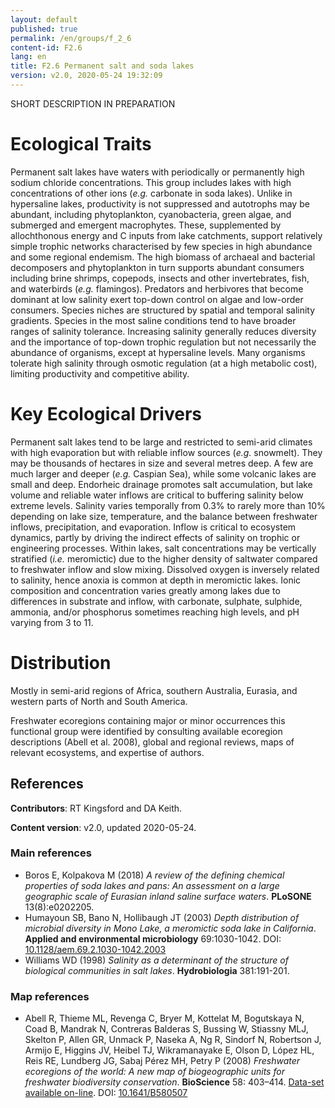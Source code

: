 ```yaml
---
layout: default
published: true
permalink: /en/groups/f_2_6
content-id: F2.6
lang: en
title: F2.6 Permanent salt and soda lakes
version: v2.0, 2020-05-24 19:32:09
---
```


SHORT DESCRIPTION IN PREPARATION

# Ecological Traits
 
Permanent salt lakes have waters with periodically or permanently high sodium chloride concentrations. This group includes lakes with high concentrations of other ions (_e.g._ carbonate in soda lakes). Unlike in hypersaline lakes, productivity is not suppressed and autotrophs may be abundant, including phytoplankton, cyanobacteria, green algae, and submerged and emergent macrophytes. These, supplemented by allochthonous energy and C inputs from lake catchments, support relatively simple trophic networks characterised by few species in high abundance and some regional endemism. The high biomass of archaeal and bacterial decomposers and phytoplankton in turn supports abundant consumers including brine shrimps, copepods, insects and other invertebrates, fish, and waterbirds (_e.g._ flamingos). Predators and herbivores that become dominant at low salinity exert top-down control on algae and low-order consumers. Species niches are structured by spatial and temporal salinity gradients. Species in the most saline conditions tend to have broader ranges of salinity tolerance. Increasing salinity generally reduces diversity and the importance of top-down trophic regulation but not necessarily the abundance of organisms, except at hypersaline levels. Many organisms tolerate high salinity through osmotic regulation (at a high metabolic cost), limiting productivity and competitive ability.
 
# Key Ecological Drivers
 
Permanent salt lakes tend to be large and restricted to semi-arid climates with high evaporation but with reliable inflow sources (_e.g._ snowmelt). They may be thousands of hectares in size and several metres deep. A few are much larger and deeper (_e.g._ Caspian Sea), while some volcanic lakes are small and deep. Endorheic drainage promotes salt accumulation, but lake volume and reliable water inflows are critical to buffering salinity below extreme levels. Salinity varies temporally from 0.3% to rarely more than 10% depending on lake size, temperature, and the balance between freshwater inflows, precipitation, and evaporation. Inflow is critical to ecosystem dynamics, partly by driving the indirect effects of salinity on trophic or engineering processes. Within lakes, salt concentrations may be vertically stratified (_i.e._ meromictic) due to the higher density of saltwater compared to freshwater inflow and slow mixing. Dissolved oxygen is inversely related to salinity, hence anoxia is common at depth in meromictic lakes. Ionic composition and concentration varies greatly among lakes due to differences in substrate and inflow, with carbonate, sulphate, sulphide, ammonia, and/or phosphorus sometimes reaching high levels, and pH varying from 3 to 11.
 
# Distribution
 
Mostly in semi-arid regions of Africa, southern Australia, Eurasia, and western parts of North and South America.

Freshwater ecoregions containing major or minor occurrences this functional group were identified by consulting available ecoregion descriptions (Abell et al. 2008), global and regional reviews, maps of relevant ecosystems, and expertise of authors.

## References

**Contributors**: RT Kingsford and DA Keith.

**Content version**: v2.0, updated 2020-05-24.

### Main references
* Boros E, Kolpakova M (2018) *A review of the defining chemical properties of soda lakes and pans: An assessment on a large geographic scale of Eurasian inland saline surface waters*. **PLoSONE** 13(8):e0202205.
* Humayoun SB, Bano N, Hollibaugh JT  (2003) *Depth distribution of microbial diversity in Mono Lake, a meromictic soda lake in California*. **Applied and environmental microbiology** 69:1030-1042. DOI: [10.1128/aem.69.2.1030-1042.2003](http://doi.org/10.1128/aem.69.2.1030-1042.2003)
* Williams WD  (1998) *Salinity as a determinant of the structure of biological communities in salt lakes*. **Hydrobiologia** 381:191-201.

### Map references
* Abell R, Thieme ML, Revenga C, Bryer M, Kottelat M, Bogutskaya N, Coad B, Mandrak N, Contreras Balderas S, Bussing W, Stiassny MLJ, Skelton P, Allen GR, Unmack P, Naseka A, Ng R, Sindorf N, Robertson J, Armijo E, Higgins JV, Heibel TJ, Wikramanayake E, Olson D, López HL, Reis RE, Lundberg JG, Sabaj Pérez MH, Petry P  (2008) *Freshwater ecoregions of the world: A new map of biogeographic units for freshwater biodiversity conservation*. **BioScience** 58: 403–414. [Data-set available on-line](http://www.feow.org). DOI: [10.1641/B580507](http://doi.org/10.1641/B580507)


